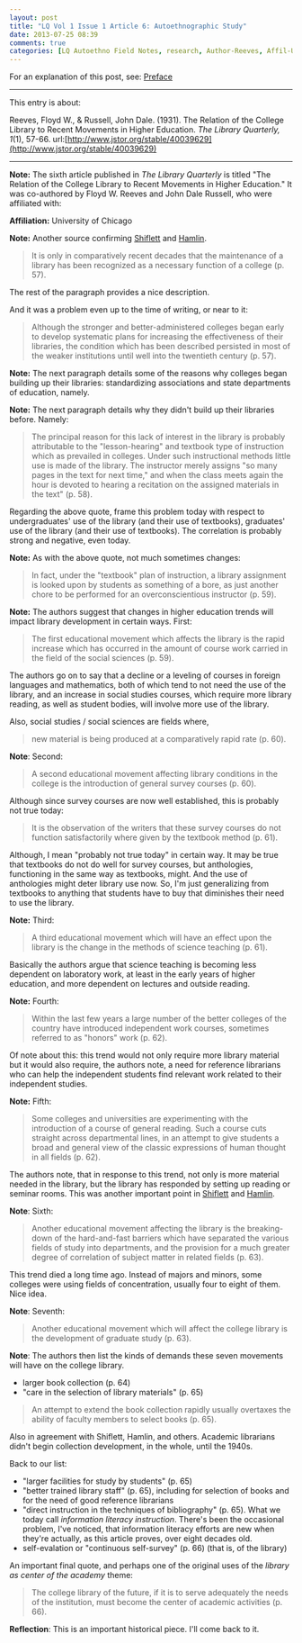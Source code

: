 ```yaml
---
layout: post
title: "LQ Vol 1 Issue 1 Article 6: Autoethnographic Study"
date: 2013-07-25 08:39
comments: true
categories: [LQ Autoethno Field Notes, research, Author-Reeves, Affil-University of Chicago]
---
```


For an explanation of this post, see:
[Preface](/blog/2013/08/14/lq-autoethnography-research-journal-preface/)

---

This entry is about:

Reeves, Floyd W., &amp; Russell, John Dale. (1931). The Relation
of the College Library to Recent Movements in Higher Education.
*The Library Quarterly, 1*(1), 57-66.
url:[http://www.jstor.org/stable/40039629](http://www.jstor.org/stable/40039629)

---

**Note:** The sixth article published in *The Library Quarterly*
is titled "The Relation of the College Library to Recent Movements
in Higher Education." It was co-authored by Floyd W. Reeves and
John Dale Russell, who were affiliated with:

**Affiliation:** University of Chicago

**Note:** Another source confirming [Shiflett][1] and [Hamlin][2].

> It is only in comparatively recent decades that the maintenance
> of a library has been recognized as a necessary function of a
> college (p. 57).

The rest of the paragraph provides a nice description.

[1]: http://www.worldcat.org/oclc/7836638
[2]: http://www.worldcat.org/oclc/7276988

And it was a problem even up to the time of writing, or near to
it:

> Although the stronger and better-administered colleges began
> early to develop systematic plans for increasing the
> effectiveness of their libraries, the condition which has been
> described persisted in most of the weaker institutions until
> well into the twentieth century (p. 57).

**Note:** The next paragraph details some of the reasons why
colleges began building up their libraries: standardizing
associations and state departments of education, namely.

**Note:** The next paragraph details why they didn't build up
their libraries before. Namely:

> The principal reason for this lack of interest in the library is
> probably attributable to the "lesson-hearing" and textbook type
> of instruction which as prevailed in colleges. Under such
> instructional methods little use is made of the library. The
> instructor merely assigns "so many pages in the text for next
> time," and when the class meets again the hour is devoted to
> hearing a recitation on the assigned materials in the text" (p.
> 58).

Regarding the above quote, frame this problem today with respect
to undergraduates' use of the library (and their use of
textbooks), graduates' use of the library (and their use of
textbooks). The correlation is probably strong and negative, even
today.

**Note:** As with the above quote, not much sometimes changes:

> In fact, under the "textbook" plan of instruction, a library
> assignment is looked upon by students as something of a bore, as
> just another chore to be performed for an overconscientious
> instructor (p. 59).

**Note:** The authors suggest that changes in higher education
trends will impact library development in certain ways. First:

> The first educational movement which affects the library is the
> rapid increase which has occurred in the amount of course work
> carried in the field of the social sciences (p. 59).

The authors go on to say that a decline or a leveling of courses
in foreign languages and mathematics, both of which tend to not
need the use of the library, and an increase in social studies
courses, which require more library reading, as well as student
bodies, will involve more use of the library.

Also, social studies / social sciences are fields where,

> new material is being produced at a comparatively rapid rate (p.
> 60).

**Note**: Second:

> A second educational movement affecting library conditions in
> the college is the introduction of general survey courses (p.
> 60).

Although since survey courses are now well established, this is
probably not true today:

> It is the observation of the writers that these survey courses
> do not function satisfactorily where given by the textbook
> method (p. 61).

Although, I mean "probably not true today" in certain way. It may
be true that textbooks do not do well for survey courses, but
anthologies, functioning in the same way as textbooks, might. And
the use of anthologies might deter library use now. So, I'm just
generalizing from textbooks to anything that students have to buy
that diminishes their need to use the library.

**Note:** Third:

> A third educational movement which will have an effect upon the
> library is the change in the methods of science teaching (p.
> 61).

Basically the authors argue that science teaching is becoming less
dependent on laboratory work, at least in the early years of
higher education, and more dependent on lectures and outside
reading.

**Note:** Fourth:

> Within the last few years a large number of the better colleges
> of the country have introduced independent work courses,
> sometimes referred to as "honors" work (p. 62).

Of note about this: this trend would not only require more library
material but it would also require, the authors note, a need for
reference librarians who can help the independent students find
relevant work related to their independent studies.

**Note:** Fifth:

> Some colleges and universities are experimenting with the
> introduction of a course of general reading. Such a course cuts
> straight across departmental lines, in an attempt to give
> students a broad and general view of the classic expressions of
> human thought in all fields (p. 62).

The authors note, that in response to this trend, not only is more
material needed in the library, but the library has responded by
setting up reading or seminar rooms. This was another important
point in [Shiflett][1] and [Hamlin][2].

**Note**: Sixth:

> Another educational movement affecting the library is the
> breaking-down of the hard-and-fast barriers which have separated
> the various fields of study into departments, and the provision
> for a much greater degree of correlation of subject matter in
> related fields (p. 63).

This trend died a long time ago. Instead of majors and minors,
some colleges were using fields of concentration, usually four to
eight of them. Nice idea.

**Note**: Seventh:

> Another educational movement which will affect the college
> library is the development of graduate study (p. 63).

**Note**: The authors then list the kinds of demands these seven
movements will have on the college library.

- larger book collection (p. 64)
- "care in the selection of library materials" (p. 65)

> An attempt to extend the book collection rapidly usually
> overtaxes the ability of faculty members to select books (p.
> 65).

Also in agreement with Shiflett, Hamlin, and others. Academic
librarians didn't begin collection development, in the whole,
until the 1940s.

Back to our list:

- "larger facilities for study by students" (p. 65)
- "better trained library staff" (p. 65), including for selection
  of books and for the need of good reference librarians
- "direct instruction in the techniques of bibliography" (p. 65).
  What we today call *information literacy instruction*. There's
  been the occasional problem, I've noticed, that information
  literacy efforts are new when they're actually, as this article
  proves, over eight decades old.
- self-evalation or "continuous self-survey" (p. 66) (that is, of
  the library)

An important final quote, and perhaps one of the original uses of
the *library as center of the academy* theme:

> The college library of the future, if it is to serve adequately
> the needs of the institution, must become the center of academic
> activities (p. 66).

**Reflection**: This is an important historical piece. I'll come
back to it.
